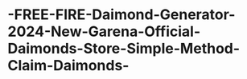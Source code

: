 # -FREE-FIRE-Daimond-Generator-2024-New-Garena-Official-Daimonds-Store-Simple-Method-Claim-Daimonds-